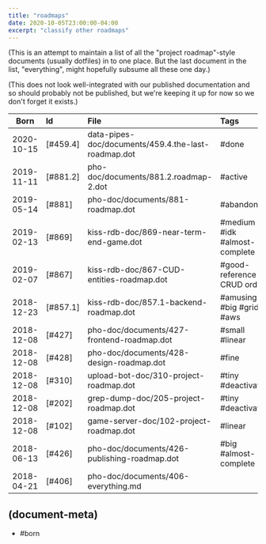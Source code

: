 ```yaml
---
title: "roadmaps"
date: 2020-10-05T23:00:00-04:00
excerpt: "classify other roadmaps"
---
```


(This is an attempt to maintain a list of all the "project roadmap"-style
documents (usually dotfiles) in to one place. But the last document in the
list, "everything", might hopefully subsume all these one day.)

(This does not look well-integrated with our published documentation and
so should probably not be published, but we're keeping it up for now so
we don't forget it exists.)



| Born       | Id       | File                                         | Tags   |
|------------|:---------|:---------------------------------------------|:-------|
| 2020-10-15 | [#459.4] | data-pipes-doc/documents/459.4.the-last-roadmap.dot | #done
| 2019-11-11 | [#881.2] | pho-doc/documents/881.2.roadmap-2.dot        | #active
| 2019-05-14 | [#881]   | pho-doc/documents/881-roadmap.dot            | #abandoned
| 2019-02-13 | [#869]   | kiss-rdb-doc/869-near-term-end-game.dot      | #medium #idk #almost-complete
| 2019-02-07 | [#867]   | kiss-rdb-doc/867-CUD-entities-roadmap.dot    | #good-reference CRUD order
| 2018-12-23 | [#857.1] | kiss-rdb-doc/857.1-backend-roadmap.dot       | #amusing #big #grid #aws
| 2018-12-08 | [#427]   | pho-doc/documents/427-frontend-roadmap.dot   | #small #linear
| 2018-12-08 | [#428]   | pho-doc/documents/428-design-roadmap.dot     | #fine
| 2018-12-08 | [#310]   | upload-bot-doc/310-project-roadmap.dot       | #tiny #deactivated
| 2018-12-08 | [#202]   | grep-dump-doc/205-project-roadmap.dot        | #tiny #deactivated
| 2018-12-08 | [#102]   | game-server-doc/102-project-roadmap.dot      | #linear
| 2018-06-13 | [#426]   | pho-doc/documents/426-publishing-roadmap.dot | #big #almost-complete
| 2018-04-21 | [#406]   | pho-doc/documents/406-everything.md          |



## (document-meta)

  - #born
